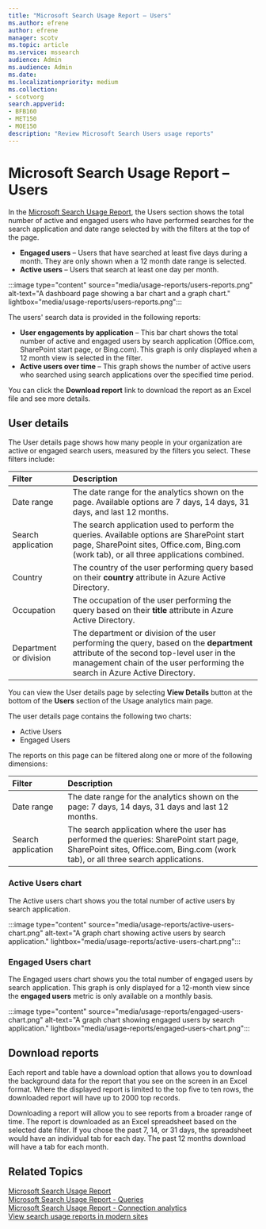 ```yaml
---
title: "Microsoft Search Usage Report – Users"
ms.author: efrene
author: efrene
manager: scotv
ms.topic: article
ms.service: mssearch
audience: Admin
ms.audience: Admin
ms.date: 
ms.localizationpriority: medium
ms.collection:
- scotvorg
search.appverid:
- BFB160
- MET150
- MOE150
description: "Review Microsoft Search Users usage reports"
---
```


# Microsoft Search Usage Report – Users

In the [Microsoft Search Usage Report](usage-reports.md), the Users section shows the total number of active and engaged users who have performed searches for the search application and date range selected by with the filters at the top of the page.  

- **Engaged users** – Users that have searched at least five days during a month. They are only shown when a 12 month date range is selected.
- **Active users** – Users that search at least one day per month.

:::image type="content" source="media/usage-reports/users-reports.png" alt-text="A dashboard page showing a bar chart and a graph chart." lightbox="media/usage-reports/users-reports.png":::

The users' search data is provided in the following reports: 

- **User engagements by application** – This bar chart shows the total number of active and engaged users by search application (Office.com, SharePoint start page, or Bing.com). This graph is only displayed when a 12 month view is selected in the filter.
- **Active users over time** – This graph shows the number of active users who searched using search applications over the specified time period.  

You can click the **Download report** link to download the report as an Excel file and see more details. 

## User details

The User details page shows how many people in your organization are active or engaged search users, measured by the filters you select.  These filters include: 

| Filter | Description |
|:-----|:-----|
|Date range |The date range for the analytics shown on the page. Available options are 7 days, 14 days, 31 days, and last 12 months.|
|Search application  |The search application used to perform the queries. Available options are SharePoint start page, SharePoint sites, Office.com, Bing.com (work tab), or all three applications combined.  |
|Country  |The country of the user performing query based on their **country** attribute in Azure Active Directory. |
|Occupation    |The occupation of the user performing the query based on their **title** attribute in Azure Active Directory.  |
|Department or division    |The department or division of the user performing the query, based on the **department** attribute of the second top-level user in the management chain of the user performing the search in Azure Active Directory. |

You can view the User details page by selecting **View Details** button at the bottom of the **Users** section of the Usage analytics main page. 

The user details page contains the following two charts:

- Active Users
- Engaged Users

The reports on this page can be filtered along one or more of the following dimensions:

 Filter | Description |
|:-----|:-----|
|Date range |The date range for the analytics shown on the page: 7 days, 14 days, 31 days and last 12 months.  |
|Search application |The search application where the user has performed the queries: SharePoint start page, SharePoint sites, Office.com, Bing.com (work tab), or all  three search applications.  |

### Active Users chart

The Active users chart shows you the total number of active users by search application.

:::image type="content" source="media/usage-reports/active-users-chart.png" alt-text="A graph chart showing active users by search application." lightbox="media/usage-reports/active-users-chart.png":::

### Engaged Users chart

The Engaged users chart shows you the total number of engaged users by search application. This graph is only displayed for a 12-month view since the **engaged users** metric is only available on a monthly basis.

:::image type="content" source="media/usage-reports/engaged-users-chart.png" alt-text="A graph chart showing engaged users by search application." lightbox="media/usage-reports/engaged-users-chart.png":::

## Download reports

Each report and table have a download option that allows you to download the background data for the report that you see on the screen in an Excel format. Where the displayed report is limited to the top five to ten rows, the downloaded report will have up to 2000 top records.

Downloading a report will allow you to see reports from a broader range of time. The report is downloaded as an Excel spreadsheet based on the selected date filter. If you chose the past 7, 14, or 31 days, the spreadsheet would have an individual tab for each day. The past 12 months download will have a tab for each month.

## Related Topics

[Microsoft Search Usage Report](usage-reports.md)</br>
[Microsoft Search Usage Report - Queries](queries-usage-reports.md)</br>
[Microsoft Search Usage Report - Connection analytics](connection-analytics-reports.md)</br>
[View search usage reports in modern sites](/sharepoint/view-search-usage-reports-modern-sites)